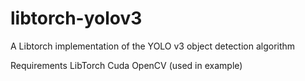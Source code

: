 # libtorch-yolov3
A Libtorch implementation of the YOLO v3 object detection algorithm

Requirements
LibTorch
Cuda
OpenCV (used in example)
